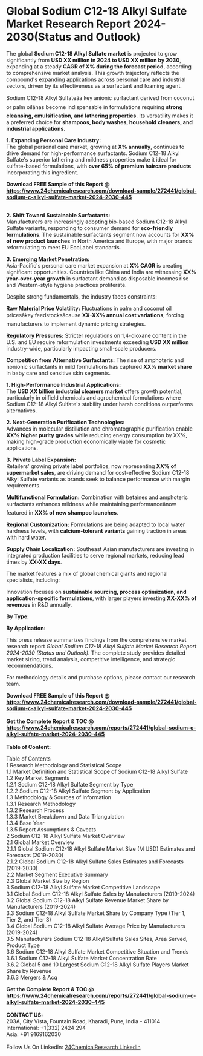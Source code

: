 <h1>Global Sodium C12-18 Alkyl Sulfate Market Research Report 2024-2030(Status and Outlook)</h1><p>The global <strong>Sodium C12-18 Alkyl Sulfate market</strong> is projected to grow significantly from <strong>USD XX million in 2024 to USD XX million by 2030</strong>, expanding at a steady <strong>CAGR of X% during the forecast period</strong>, according to comprehensive market analysis. This growth trajectory reflects the compound's expanding applications across personal care and industrial sectors, driven by its effectiveness as a surfactant and foaming agent.</p><p>Sodium C12-18 Alkyl Sulfateâa key anionic surfactant derived from coconut or palm oilâhas become indispensable in formulations requiring <strong>strong cleansing, emulsification, and lathering properties</strong>. Its versatility makes it a preferred choice for <strong>shampoos, body washes, household cleaners, and industrial applications</strong>.</p><p><strong>1. Expanding Personal Care Industry:</strong><br>
The global personal care market, growing at <strong>X% annually</strong>, continues to drive demand for high-performance surfactants. Sodium C12-18 Alkyl Sulfate's superior lathering and mildness properties make it ideal for sulfate-based formulations, with <strong>over 65% of premium haircare products</strong> incorporating this ingredient.</p><div><b>Download FREE Sample of this Report @ 
            <a href="https://www.24chemicalresearch.com/download-sample/272441/global-sodium-c-alkyl-sulfate-market-2024-2030-445">
            https://www.24chemicalresearch.com/download-sample/272441/global-sodium-c-alkyl-sulfate-market-2024-2030-445</a></b></div><br><p><strong>2. Shift Toward Sustainable Surfactants:</strong><br>
Manufacturers are increasingly adopting bio-based Sodium C12-18 Alkyl Sulfate variants, responding to consumer demand for <strong>eco-friendly formulations</strong>. The sustainable surfactants segment now accounts for <strong>XX% of new product launches</strong> in North America and Europe, with major brands reformulating to meet EU EcoLabel standards.</p><p><strong>3. Emerging Market Penetration:</strong><br>
Asia-Pacific's personal care market expansion at <strong>X% CAGR</strong> is creating significant opportunities. Countries like China and India are witnessing <strong>XX% year-over-year growth</strong> in surfactant demand as disposable incomes rise and Western-style hygiene practices proliferate.</p><p>Despite strong fundamentals, the industry faces constraints:</p><p><strong>Raw Material Price Volatility:</strong> Fluctuations in palm and coconut oil pricesâkey feedstocksâcause <strong>XX-XX% annual cost variations</strong>, forcing manufacturers to implement dynamic pricing strategies.</p><p><strong>Regulatory Pressures:</strong> Stricter regulations on 1,4-dioxane content in the U.S. and EU require reformulation investments exceeding <strong>USD XX million</strong> industry-wide, particularly impacting small-scale producers.</p><p><strong>Competition from Alternative Surfactants:</strong> The rise of amphoteric and nonionic surfactants in mild formulations has captured <strong>XX% market share</strong> in baby care and sensitive skin segments.</p><p><strong>1. High-Performance Industrial Applications:</strong><br>
The <strong>USD XX billion industrial cleaners market</strong> offers growth potential, particularly in oilfield chemicals and agrochemical formulations where Sodium C12-18 Alkyl Sulfate's stability under harsh conditions outperforms alternatives.</p><p><strong>2. Next-Generation Purification Technologies:</strong><br>
Advances in molecular distillation and chromatographic purification enable <strong>XX% higher purity grades</strong> while reducing energy consumption by XX%, making high-grade production economically viable for cosmetic applications.</p><p><strong>3. Private Label Expansion:</strong><br>
Retailers' growing private label portfolios, now representing <strong>XX% of supermarket sales</strong>, are driving demand for cost-effective Sodium C12-18 Alkyl Sulfate variants as brands seek to balance performance with margin requirements.</p><p><strong>Multifunctional Formulation:</strong> Combination with betaines and amphoteric surfactants enhances mildness while maintaining performanceânow featured in <strong>XX% of new shampoo launches</strong>.</p><p><strong>Regional Customization:</strong> Formulations are being adapted to local water hardness levels, with <strong>calcium-tolerant variants</strong> gaining traction in areas with hard water.</p><p><strong>Supply Chain Localization:</strong> Southeast Asian manufacturers are investing in integrated production facilities to serve regional markets, reducing lead times by <strong>XX-XX days</strong>.</p><p>The market features a mix of global chemical giants and regional specialists, including:</p><p>Innovation focuses on <strong>sustainable sourcing, process optimization, and application-specific formulations</strong>, with larger players investing <strong>XX-XX% of revenues</strong> in R&amp;D annually.</p><p><strong>By Type:</strong></p><p><strong>By Application:</strong></p><p>This press release summarizes findings from the comprehensive market research report <em>Global Sodium C12-18 Alkyl Sulfate Market Research Report 2024-2030 (Status and Outlook)</em>. The complete study provides detailed market sizing, trend analysis, competitive intelligence, and strategic recommendations.</p><p>For methodology details and purchase options, please contact our research team.</p><div><b>Download FREE Sample of this Report @ 
            <a href="https://www.24chemicalresearch.com/download-sample/272441/global-sodium-c-alkyl-sulfate-market-2024-2030-445">
            https://www.24chemicalresearch.com/download-sample/272441/global-sodium-c-alkyl-sulfate-market-2024-2030-445</a></b></div><br><div><b>Get the Complete Report & TOC @ 
            <a href="https://www.24chemicalresearch.com/reports/272441/global-sodium-c-alkyl-sulfate-market-2024-2030-445">
            https://www.24chemicalresearch.com/reports/272441/global-sodium-c-alkyl-sulfate-market-2024-2030-445</a></b></div><br>
            <b>Table of Content:</b><p>Table of Contents<br />
1 Research Methodology and Statistical Scope<br />
1.1 Market Definition and Statistical Scope of Sodium C12-18 Alkyl Sulfate<br />
1.2 Key Market Segments<br />
1.2.1 Sodium C12-18 Alkyl Sulfate Segment by Type<br />
1.2.2 Sodium C12-18 Alkyl Sulfate Segment by Application<br />
1.3 Methodology & Sources of Information<br />
1.3.1 Research Methodology<br />
1.3.2 Research Process<br />
1.3.3 Market Breakdown and Data Triangulation<br />
1.3.4 Base Year<br />
1.3.5 Report Assumptions & Caveats<br />
2 Sodium C12-18 Alkyl Sulfate Market Overview<br />
2.1 Global Market Overview<br />
2.1.1 Global Sodium C12-18 Alkyl Sulfate Market Size (M USD) Estimates and Forecasts (2019-2030)<br />
2.1.2 Global Sodium C12-18 Alkyl Sulfate Sales Estimates and Forecasts (2019-2030)<br />
2.2 Market Segment Executive Summary<br />
2.3 Global Market Size by Region<br />
3 Sodium C12-18 Alkyl Sulfate Market Competitive Landscape<br />
3.1 Global Sodium C12-18 Alkyl Sulfate Sales by Manufacturers (2019-2024)<br />
3.2 Global Sodium C12-18 Alkyl Sulfate Revenue Market Share by Manufacturers (2019-2024)<br />
3.3 Sodium C12-18 Alkyl Sulfate Market Share by Company Type (Tier 1, Tier 2, and Tier 3)<br />
3.4 Global Sodium C12-18 Alkyl Sulfate Average Price by Manufacturers (2019-2024)<br />
3.5 Manufacturers Sodium C12-18 Alkyl Sulfate Sales Sites, Area Served, Product Type<br />
3.6 Sodium C12-18 Alkyl Sulfate Market Competitive Situation and Trends<br />
3.6.1 Sodium C12-18 Alkyl Sulfate Market Concentration Rate<br />
3.6.2 Global 5 and 10 Largest Sodium C12-18 Alkyl Sulfate Players Market Share by Revenue<br />
3.6.3 Mergers & Acq</p><div><b>Get the Complete Report & TOC @ 
            <a href="https://www.24chemicalresearch.com/reports/272441/global-sodium-c-alkyl-sulfate-market-2024-2030-445">
            https://www.24chemicalresearch.com/reports/272441/global-sodium-c-alkyl-sulfate-market-2024-2030-445</a></b></div><br><b>CONTACT US:</b><br>
            203A, City Vista, Fountain Road, Kharadi, Pune, India - 411014<br>
            International: +1(332) 2424 294<br>
            Asia: +91 9169162030 <br><br>
            Follow Us On LinkedIn: <a href="https://www.linkedin.com/company/24chemicalresearch/">24ChemicalResearch LinkedIn</a>